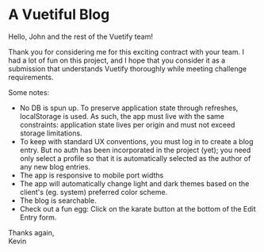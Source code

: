# A Vuetiful Blog


Hello, John and the rest of the Vuetify team!

Thank you for considering me for this exciting contract with your team. I had
a lot of fun on this project, and I hope that you consider it as a submission that understands Vuetify thoroughly while meeting challenge
requirements.

Some notes:
- No DB is spun up. To preserve application state through refreshes, localStorage is used. As such, the app must live with the same constraints: application state lives per origin and must not exceed storage limitations.
- To keep with standard UX conventions, you must log in to create a blog entry. But no auth has been incorporated in the project (yet); you need only select a profile so that it is automatically selected as the author of any new blog entries.
- The app is responsive to mobile port widths
- The app will automatically change light and dark themes based on the client's (eg. system) preferred color scheme.
- The blog is searchable.
- Check out a fun egg: Click on the karate button at the bottom of the Edit Entry form.

Thanks again,<br>
Kevin
